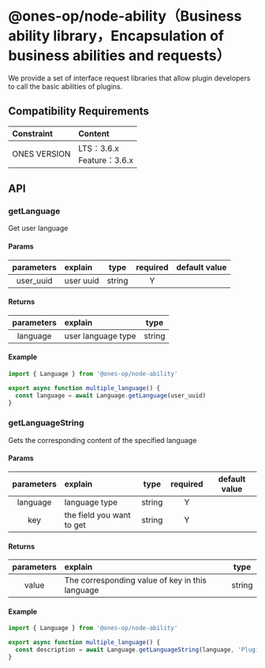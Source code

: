 # @ones-op/node-ability（Business ability library，Encapsulation of business abilities and requests）

We provide a set of interface request libraries that allow plugin developers to call the basic abilities of plugins.

## Compatibility Requirements

| **Constraint** | **Content**                    |
| :------------- | :----------------------------- |
| ONES VERSION   | LTS：3.6.x<br />Feature：3.6.x |

## API

### getLanguage

Get user language

#### Params

| parameters | explain   |  type  | required | default value |
| :--------: | :-------- | :----: | :------: | :-----------: |
| user_uuid  | user uuid | string |    Y     |               |

#### Returns

| parameters | explain            |  type  |
| :--------: | :----------------- | :----: |
|  language  | user language type | string |

#### Example

```javascript
import { Language } from '@ones-op/node-ability'

export async function multiple_language() {
  const language = await Language.getLanguage(user_uuid)
}
```

### getLanguageString

Gets the corresponding content of the specified language

#### Params

| parameters | explain                   |  type  | required | default value |
| :--------: | :------------------------ | :----: | :------: | :-----------: |
|  language  | language type             | string |    Y     |               |
|    key     | the field you want to get | string |    Y     |               |

#### Returns

| parameters | explain                                         |  type  |
| :--------: | :---------------------------------------------- | :----: |
|   value    | The corresponding value of key in this language | string |

#### Example

```javascript
import { Language } from '@ones-op/node-ability'

export async function multiple_language() {
  const description = await Language.getLanguageString(language, 'PluginDescription')
}
```
